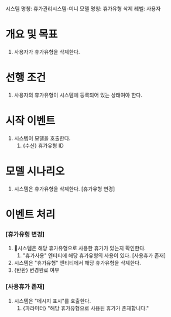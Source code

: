 시스템 명칭: 휴가관리시스템-미니
모델 명칭:  휴가유형 삭제
레벨: 사용자

# 개요 및 목표
1. 사용자가 휴가유형을 삭제한다.

# 선행 조건
1. 사용자의 휴가유형이 시스템에 등록되어 있는 상태여야 한다.

# 시작 이벤트
1. 시스템이 모델을 호출한다.
	1. {수신} 휴가유형 ID

# 모델 시나리오
1. 시스템은 휴가유형을 삭제한다. [휴가유형 변경]

# 이벤트 처리

### [휴가유형 변경]
1. 시스템은 해당 휴가유형으로 사용한 휴가가 있는지 확인한다.
	1. "휴가사용" 엔티티에 해당 휴가유형의 사용이 있다. [사용휴가 존재]
2. 시스템은 "휴가유형" 엔티티에서 해당 휴가유형을 삭제한다.
3. {반환} 변경완료 여부

### [사용휴가 존재]
1. 시스템은 "메시지 표시"를 호출한다.
	1. {파라미터} "해당 휴가유형으로 사용된 휴가가 존재합니다."
